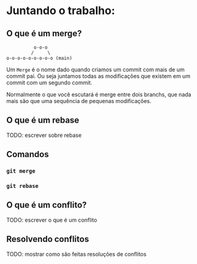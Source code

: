 # Juntando o trabalho:

## O que é um **merge**?

```
          o-o-o 
         /     \
o-o-o-o-o-o-o-o-o (main)
```

Um `Merge` é o nome dado quando criamos um commit com mais de um commit pai.
Ou seja juntamos todas as modificações que existem em um commit com um segundo
commit.

Normalmente o que você escutará é merge entre dois branchs, que nada mais são
que uma sequência de pequenas modificações.

## O que é um **rebase** 

TODO: escrever sobre rebase

## Comandos

### `git merge`

### `git rebase`

## O que é um conflito?

TODO: escrever o que é um conflito

## Resolvendo conflitos

TODO: mostrar como são feitas resoluções de conflitos
